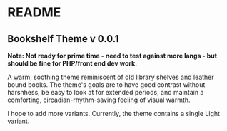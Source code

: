 # README
## Bookshelf Theme v 0.0.1

**Note: Not ready for prime time - need to test against more langs - but should be fine for PHP/front end dev work.**

A warm, soothing theme reminiscent of old library shelves and leather bound books. The theme's goals are to have good contrast without harsnhess, be easy to look at for extended periods, and maintain a comforting, circadian-rhythm-saving feeling of visual warmth.

I hope to add more variants. Currently, the theme contains a single Light variant.

